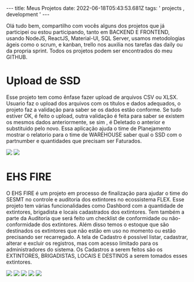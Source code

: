 <div style="padding: 5px;">
---
title: Meus Projetos
date: 2022-06-18T05:43:53.681Z
tags: ' projects , development '
---

Olá tudo bem, compartilho com vocês alguns dos projetos que já participei ou estou participando, tanto em BACKEND E FRONTEND, usando NodeJS, ReactJS, Material-UI, SQL Server, usamos metodologias ágeis como o scrum, e kanban, trello nos auxilia nos tarefas das daily ou da propria sprint.
Todos os projetos podem ser encontrados do meu GITHUB.

<div>
        <h1>Upload de SSD</h1>
        <p>Esse projeto tem como ênfase fazer upload de arquivos CSV ou XLSX.
            Usuario faz o upload dos arquivos com os títulos e dados adequados, o projeto faz a validação para
            saber se os dados estão conforme. Se tudo estiver OK, é feito o upload, outra validação é feita para saber se existem os mesmos dados anteriormente, se sim , é Deletado o anterior e substituido 
            pelo novo. Essa aplicação ajuda o time de Planejamento mostrar o relatorio para o time de WAREHOUSE
            saber qual o SSD com o partnumber e quantidades que precisam ser Faturados.
        </p>
        <img src="/assets/ssd/tela-login-ssd.jpeg"/>
        <img src="./assets/ssd/tela-principal-ssd.jpeg"/>
</div>

<div>
        <h1>EHS FIRE</h1>
        <p>O EHS FIRE é um projeto em processo de finalização para ajudar o time do SESMT no controle e auditoria dos extintores no ecossistema FLEX. 
            Esse projeto tem várias funcionalidades como Dashbord com a quantidade de extintores, brigadista e locais cadastrados dos extintores. Tem também a parte da Auditoria
            que será feito um checklist de conformidade ou não-conformidade dos extintores. Além disso temos o estoque que são destinados os extintores que não estão em uso no 
            momento ou estão precisando ser recarregado.
            A tela de Cadastro é possível listar, cadastrar, alterar e excluir os registros, mas com acesso limitado para os administradores do sistema.
            Os Cadastros a serem feitos são os EXTINTORES, BRIGADISTAS, LOCAIS E DESTINOS a serem tomados esses extintores.
        </p>
        <img src="/assets/ehsfire/tela-login-ehsfire.jpeg"/>
        <img src="../assets/ehsfire/tela-inicio-ehsfire.jpeg"/>
        <img src="../assets/ehsfire/tela-dashbord-ehsfire.jpeg"/>
        <img src="../assets/ehsfire/tela-cadastros-ehsfire.jpeg"/>
        <img src="../assets/ehsfire/tela-cadbrigadista-ehsfire.jpeg"/>
</div>
<br/>